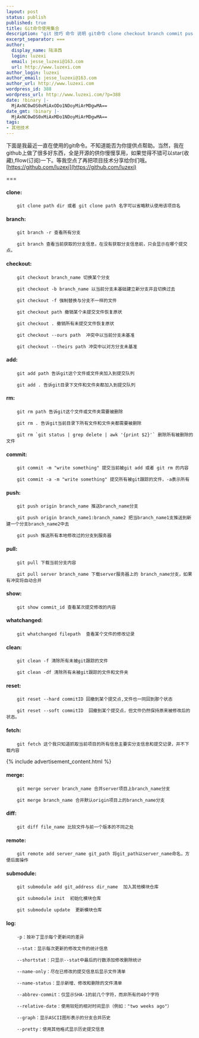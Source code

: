 ```yaml
---
layout: post
status: publish
published: true
title: Git命令使用集合
description: "git 技巧 命令 说明 git命令 clone checkout branch commit push pull log"
excerpt_separator: ===
author:
  display_name: 陆泽西
  login: luzexi
  email: jesse_luzexi@163.com
  url: http://www.luzexi.com
author_login: luzexi
author_email: jesse_luzexi@163.com
author_url: http://www.luzexi.com
wordpress_id: 388
wordpress_url: http://www.luzexi.com/?p=388
date: !binary |-
  MjAxNC0wOS0xMiAxODo1NDoyMiArMDgwMA==
date_gmt: !binary |-
  MjAxNC0wOS0xMiAxMDo1NDoyMiArMDgwMA==
tags:
- 其他技术
---
```

下面是我最近一直在使用的git命令。不知道能否为你提供点帮助。当然，我在github上做了很多好东西，全是开源的供你慢慢享用，如果觉得不错可以star(收藏),fllow(订阅)一下。等我空点了再把项目技术分享给你们哦。[https://github.com/luzexi](https://github.com/luzexi)

===

#### clone:

		git clone path dir 或者 git clone path 名字可以省略默认使用该项目名

#### branch:

		git branch -r 查看所有分支

		git branch 查看当前获取的分支信息，在没有获取分支信息前，只会显示在哪个提交点。

#### checkout:

		git checkout branch_name 切换某个分支

		git checkout -b branch_name 以当前分支未基础建立新分支并且切换过去

		git checkout -f 强制替换与分支不一样的文件

		git checkout path 撤销某个未提交文件恢复原状

		git checkout . 撤销所有未提交文件恢复原状

		git checkout --ours path  冲突中以当前分支未基准

		git checkout --theirs path 冲突中以对方分支未基准

#### add:

		git add path 告诉git这个文件或文件夹加入到提交队列

		git add . 告诉git目录下文件和文件夹都加入到提交队列

#### rm:

		git rm path 告诉git这个文件或文件夹需要被删除

		git rm . 告诉git当前目录下所有文件和文件夹都需要被删除

		git rm `git status | grep delete | awk '{print $2}'` 删除所有被删除的文件

#### commit:

		git commit -m "write something" 提交当前被git add 或者 git rm 的内容

		git commit -a -m "write something" 提交所有被git跟踪的文件，-a表示所有

#### push:

		git push origin branch_name 推送branch_name分支

		git push origin branch_name1:branch_name2 把当branch_name1支推送到新建一个分支branch_name2中去

		git push 推送所有本地修改过的分支到服务器

#### pull:

		git pull 下载当前分支内容

		git pull server branch_name 下载server服务器上的 branch_name分支，如果有冲突将自动合并

#### show:

		git show commit_id 查看某次提交修改的内容

#### whatchanged:

		git whatchanged filepath  查看某个文件的修改记录

#### clean:

		git clean -f 清除所有未被git跟踪的文件

		git clean -df 清除所有未被git跟踪的文件和文件夹

#### reset:

		git reset --hard commitID 回撤到某个提交点,文件也一同回到那个状态

		git reset --soft commitID  回撤到某个提交点，但文件仍然保持原来被修改后的状态。

#### fetch:

		git fetch 这个我只知道抓取当前项目的所有信息主要实分支信息和提交记录，并不下载内容

{% include advertisement_content.html %}

#### merge:

		git merge server branch_name 合并server项目上branch_name分支

		git merge branch_name 合并默认origin项目上的branch_name分支

#### diff:

		git diff file_name 比较文件与前一个版本的不同之处

#### remote:

		git remote add server_name git_path 将git_path以server_name命名，方便后面操作

#### submodule:

		git submodule add git_address dir_name  加入其他模块仓库

		git submodule init  初始化模块仓库

		git submodule update  更新模块仓库

#### log:

		-p：按补丁显示每个更新间的差异

		--stat：显示每次更新的修改文件的统计信息

		--shortstat：只显示--stat中最后的行数添加修改删除统计

		--name-only：尽在已修改的提交信息后显示文件清单

		--name-status：显示新增、修改和删除的文件清单

		--abbrev-commit：仅显示SHA-1的前几个字符，而非所有的40个字符

		--relative-date：使用较短的相对时间显示（例如："two weeks ago"）

		--graph：显示ASCII图形表示的分支合并历史

		--pretty：使用其他格式显示历史提交信息
 
